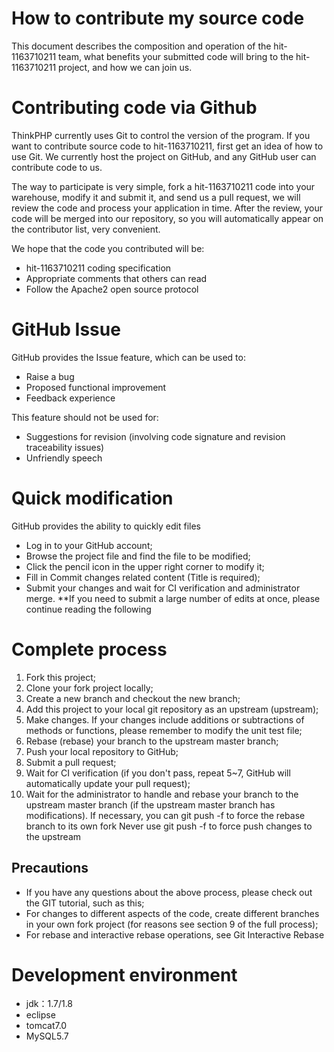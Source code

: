 # How to contribute my source code
This document describes the composition and operation of the hit-1163710211 team, what benefits your submitted code will bring to the hit-1163710211 project, and how we can join us.
# Contributing code via Github
ThinkPHP currently uses Git to control the version of the program. If you want to contribute source code to hit-1163710211, first get an idea of how to use Git. We currently host the project on GitHub, and any GitHub user can contribute code to us.

The way to participate is very simple, fork a hit-1163710211 code into your warehouse, modify it and submit it, and send us a pull request, we will review the code and process your application in time. After the review, your code will be merged into our repository, so you will automatically appear on the contributor list, very convenient.

We hope that the code you contributed will be:
+ hit-1163710211 coding specification
+ Appropriate comments that others can read
+ Follow the Apache2 open source protocol

# GitHub Issue
GitHub provides the Issue feature, which can be used to:
+ Raise a bug
+ Proposed functional improvement
+ Feedback experience

This feature should not be used for:
+ Suggestions for revision (involving code signature and revision traceability issues)
+ Unfriendly speech

# Quick modification
GitHub provides the ability to quickly edit files
+ Log in to your GitHub account;
+ Browse the project file and find the file to be modified;
+ Click the pencil icon in the upper right corner to modify it;
+ Fill in Commit changes related content (Title is required);
+ Submit your changes and wait for CI verification and administrator merge.
**If you need to submit a large number of edits at once, please continue reading the following

# Complete process
1. Fork this project;
2. Clone your fork project locally;
3. Create a new branch and checkout the new branch;
4. Add this project to your local git repository as an upstream (upstream);
5. Make changes. If your changes include additions or subtractions of methods or functions, please remember to modify the unit test file;
6. Rebase (rebase) your branch to the upstream master branch;
7. Push your local repository to GitHub;
8. Submit a pull request;
9. Wait for CI verification (if you don't pass, repeat 5~7, GitHub will automatically update your pull request);
10. Wait for the administrator to handle and rebase your branch to the upstream master branch (if the upstream master branch has modifications).
If necessary, you can git push -f to force the rebase branch to its own fork
Never use git push -f to force push changes to the upstream

## Precautions
+ If you have any questions about the above process, please check out the GIT tutorial, such as this;
+ For changes to different aspects of the code, create different branches in your own fork project (for reasons see section 9 of the full process);
+ For rebase and interactive rebase operations, see Git Interactive Rebase

# Development environment
+ jdk：1.7/1.8 
+ eclipse 
+ tomcat7.0
+ MySQL5.7
